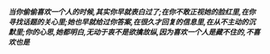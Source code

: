 ***当你偷偷喜欢一个人的时候,其实你早就表白过了;在你不敢正视她的脸红里,在你寻找话题的关心里;她也早就给过你答案,在很久才回复的信息里,在从不主动的沉默里;你的心思,她都明白,无动于衷不是欲擒故纵,因为喜欢一个人是藏不住的,不喜欢也是***